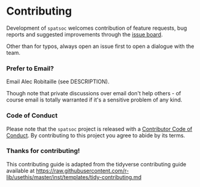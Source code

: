 # Contributing

Development of `spatsoc` welcomes contribution of feature requests, bug reports and suggested improvements through the [issue board](https://gitlab.com/robit.a/spatsoc/issues). 

Other than for typos, always open an issue first to open a dialogue with the team. 

### Prefer to Email? 

Email Alec Robitaille (see DESCRIPTION). 

Though note that private discussions over email don't help others - of course email is totally warranted if it's a sensitive problem of any kind.

### Code of Conduct

Please note that the `spatsoc` project is released with a
[Contributor Code of Conduct](CODE_OF_CONDUCT.md). By contributing to this
project you agree to abide by its terms.

### Thanks for contributing!

This contributing guide is adapted from the tidyverse contributing guide available at https://raw.githubusercontent.com/r-lib/usethis/master/inst/templates/tidy-contributing.md
